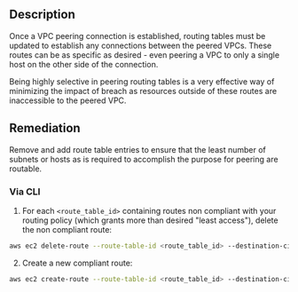 ## Description

Once a VPC peering connection is established, routing tables must be updated to establish any connections between the peered VPCs. These routes can be as specific as desired - even peering a VPC to only a single host on the other side of the connection.

Being highly selective in peering routing tables is a very effective way of minimizing the impact of breach as resources outside of these routes are inaccessible to the peered VPC.

## Remediation

Remove and add route table entries to ensure that the least number of subnets or hosts as is required to accomplish the purpose for peering are routable.

### Via CLI

1. For each `<route_table_id>` containing routes non compliant with your routing policy (which grants more than desired "least access"), delete the non compliant route:

```bash
aws ec2 delete-route --route-table-id <route_table_id> --destination-cidr- block <non_compliant_destination_CIDR>
```

2. Create a new compliant route:

```bash
aws ec2 create-route --route-table-id <route_table_id> --destination-cidr- block <compliant_destination_CIDR> --vpc-peering-connection-id <peering_connection_id>
```
